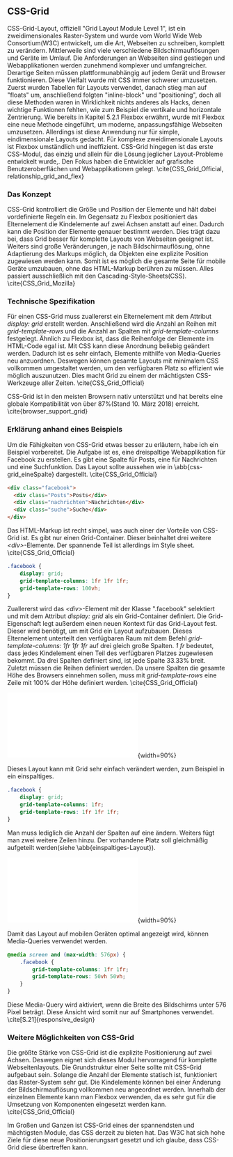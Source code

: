 ## CSS-Grid

CSS-Grid-Layout, offiziell "Grid Layout Module Level 1", ist ein zweidimensionales Raster-System und wurde vom World Wide Web Consortium(W3C) entwickelt, um die Art, Webseiten zu schreiben, komplett zu verändern. Mittlerweile sind viele verschiedene Bildschirmauflösungen und Geräte im Umlauf. Die Anforderungen an Webseiten sind gestiegen und Webapplikationen werden zunehmend komplexer und umfangreicher. Derartige Seiten müssen plattformunabhängig auf jedem Gerät und Browser funktionieren. Diese Vielfalt wurde mit CSS immer schwerer umzusetzen. Zuerst wurden Tabellen für Layouts verwendet, danach stieg man auf "floats" um, anschließend folgten "inline-block" und "positioning", doch all diese Methoden waren in Wirklichkeit nichts anderes als Hacks, denen wichtige Funktionen fehlten, wie zum Beispiel die vertikale und horizontale Zentrierung. Wie bereits in Kapitel 5.2.1 Flexbox erwähnt, wurde mit Flexbox eine neue Methode eingeführt, um moderne, anpassungsfähige Webseiten umzusetzen. Allerdings ist diese Anwendung nur für simple, eindimensionale Layouts gedacht. Für komplexe zweidimensionale Layouts ist Flexbox umständlich und ineffizient. CSS-Grid hingegen ist das erste CSS-Modul, das einzig und allein für die Lösung jeglicher Layout-Probleme entwickelt wurde,. Den Fokus haben die Entwickler auf grafische Benutzeroberflächen und Webapplikationen gelegt. \cite{CSS_Grid_Official, relationship_grid_and_flex}

### Das Konzept

CSS-Grid kontrolliert die Größe und Position der Elemente und hält dabei vordefinierte Regeln ein. Im Gegensatz zu Flexbox positioniert das Elternelement die Kindelemente auf zwei Achsen anstatt auf einer. Dadurch kann die Position der Elemente genauer bestimmt werden. Dies trägt dazu bei, dass Grid besser für komplette Layouts von Webseiten geeignet ist. Weiters sind große Veränderungen, je nach Bildschirmauflösung, ohne Adaptierung des Markups möglich, da Objekten eine explizite Position zugewiesen werden kann. Somit ist es möglich die gesamte Seite für mobile Geräte umzubauen, ohne das HTML-Markup berühren zu müssen. Alles passiert ausschließlich mit den Cascading-Style-Sheets(CSS). \cite{CSS_Grid_Mozilla}

### Technische Spezifikation

Für einen CSS-Grid muss zuallererst ein Elternelement mit dem Attribut _display: grid_ erstellt werden. Anschließend wird die Anzahl an Reihen mit _grid-template-rows_ und die Anzahl an Spalten mit _grid-template-columns_ festgelegt. Ähnlich zu Flexbox ist, dass die Reihenfolge der Elemente im HTML-Code egal ist. Mit CSS kann diese Anordnung beliebig geändert werden. Dadurch ist es sehr einfach, Elemente mithilfe von Media-Queries neu anzuordnen. Deswegen können gesamte Layouts mit minimalem CSS vollkommen umgestaltet werden, um den verfügbaren Platz so effizient wie möglich auszunutzen. Dies macht Grid zu einem der mächtigsten CSS-Werkzeuge aller Zeiten. \cite{CSS_Grid_Official}

CSS-Grid ist in den meisten Browsern nativ unterstützt und hat bereits eine globale Kompatibilität von über 87%(Stand 10. März 2018) erreicht. \cite{browser_support_grid}

### Erklärung anhand eines Beispiels

Um die Fähigkeiten von CSS-Grid etwas besser zu erläutern, habe ich ein Beispiel vorbereitet. Die Aufgabe ist es, eine dreispaltige Webapplikation für Facebook zu erstellen. Es gibt eine Spalte für Posts, eine für Nachrichten und eine Suchfunktion. Das Layout sollte aussehen wie in \abb{css-grid_eineSpalte} dargestellt. \cite{CSS_Grid_Official}

```html
<div class="facebook">
  <div class="Posts">Posts</div>
  <div class="nachrichten">Nachrichten</div>
  <div class="suche">Suche</div>
</div>
```

Das HTML-Markup ist recht simpel, was auch einer der Vorteile von CSS-Grid ist. Es gibt nur einen Grid-Container. Dieser beinhaltet drei weitere _\<div>_-Elemente. Der spannende Teil ist allerdings im Style sheet. \cite{CSS_Grid_Official}

```css
.facebook {
	display: grid;
	grid-template-columns: 1fr 1fr 1fr;
	grid-template-rows: 100vh;
}
```

Zuallererst wird das _\<div>_-Element mit der Klasse ".facebook" selektiert und mit dem Attribut _display: grid_ als ein Grid-Container definiert. Die Grid-Eigenschaft legt außerdem einen neuen Kontext für das Grid-Layout fest. Dieser wird benötigt, um mit Grid ein Layout aufzubauen. Dieses Elternelement unterteilt den verfügbaren Raum mit dem Befehl _grid-template-columns: 1fr 1fr 1fr_ auf drei gleich große Spalten. _1 fr_ bedeutet, dass jedes Kindelement einen Teil des verfügbaren Platzes zugewiesen bekommt. Da drei Spalten definiert sind, ist jede Spalte 33.33% breit. Zuletzt müssen die Reihen definiert werden. Da unsere Spalten die gesamte Höhe des Browsers einnehmen sollen, muss mit _grid-template-rows_ eine Zeile mit 100% der Höhe definiert werden. \cite{CSS_Grid_Official}

![Ein dreispaltiges CSS-Grid-Layout mit einer Zeile \label{css-grid_eineSpalte}](bilder/Dominik/CSS_Grid_example_1.pdf){width=90%}

Dieses Layout kann mit Grid sehr einfach verändert werden, zum Beispiel in ein einspaltiges.

```css
.facebook {
	display: grid;
	grid-template-columns: 1fr;
	grid-template-rows: 1fr 1fr 1fr;
}
```

Man muss lediglich die Anzahl der Spalten auf eine ändern. Weiters fügt man zwei weitere Zeilen hinzu. Der vorhandene Platz soll gleichmäßig aufgeteilt werden(siehe \abb{einspaltiges-Layout}).

![Ein einspaltiges CSS-Grid-Layout mit drei Zeilen \label{einspaltiges-Layout}](bilder/Dominik/CSS_Grid_example_2.pdf){width=90%}

Damit das Layout auf mobilen Geräten optimal angezeigt wird, können Media-Queries verwendet werden.

```css
@media screen and (max-width: 576px) {
	.facebook {
		grid-template-columns: 1fr 1fr;
		grid-template-rows: 50vh 50vh;
	}
}
```

Diese Media-Query wird aktiviert, wenn die Breite des Bildschirms unter 576 Pixel beträgt. Diese Ansicht wird somit nur auf Smartphones verwendet. \cite[S.21]{responsive_design}

### Weitere Möglichkeiten von CSS-Grid

Die größte Stärke von CSS-Grid ist die explizite Positionierung auf zwei Achsen. Deswegen eignet sich dieses Modul hervorragend für komplette Webseitenlayouts. Die Grundstruktur einer Seite sollte mit CSS-Grid aufgebaut sein. Solange die Anzahl der Elemente statisch ist, funktioniert das Raster-System sehr gut. Die Kindelemente können bei einer Änderung der Bildschirmauflösung vollkommen neu angeordnet werden. Innerhalb der einzelnen Elemente kann man Flexbox verwenden, da es sehr gut für die Umsetzung von Komponenten eingesetzt werden kann. \cite{CSS_Grid_Official}

Im Großen und Ganzen ist CSS-Grid eines der spannendsten und mächtigsten Module, das CSS derzeit zu bieten hat. Das W3C hat sich hohe Ziele für diese neue Positionierungsart gesetzt und ich glaube, dass CSS-Grid diese übertreffen kann.
